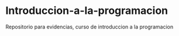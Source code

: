 # Introduccion-a-la-programacion
Repositorio para evidencias, curso de introduccion a la programacion
